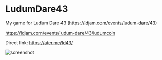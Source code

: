 # LudumDare43
My game for Ludum Dare 43 (https://ldjam.com/events/ludum-dare/43)

https://ldjam.com/events/ludum-dare/43/ludumcoin

Direct link: https://ater.me/ld43/

![screenshot](https://static.jam.vg/raw/8ff/81/z/1c5ba.png)
